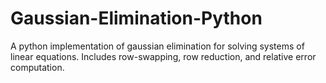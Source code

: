 # Gaussian-Elimination-Python
A python implementation of gaussian elimination for solving systems of linear equations. Includes row-swapping, row reduction, and relative error computation.
